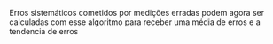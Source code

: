 Erros sistemáticos cometidos por medições erradas podem agora ser calculadas com esse algoritmo para receber uma média de erros e a tendencia de erros
